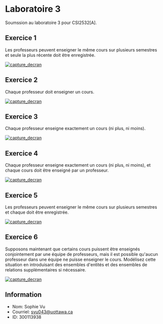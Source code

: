 # Laboratoire 3

Soumssion au laboratoire 3 pour CSI2532[A]. 

## Exercice 1

Les professeurs peuvent enseigner le même cours sur plusieurs semestres et seule la plus récente doit être enregistrée.

[![capture_decran](https://github.com/vusophie/csi2532_playground/blob/lab03/Ex1.png)](https://github.com/vusophie/csi2532_playground/tree/lab03)
## Exercice 2

Chaque professeur doit enseigner un cours.

[![capture_decran](https://github.com/vusophie/csi2532_playground/blob/lab03/Ex2.png)](https://github.com/vusophie/csi2532_playground/tree/lab03)
## Exercice 3

Chaque professeur enseigne exactement un cours (ni plus, ni moins).

[![capture_decran](https://github.com/vusophie/csi2532_playground/blob/lab03/Ex3.png)](https://github.com/vusophie/csi2532_playground/tree/lab03)
## Exercice 4

Chaque professeur enseigne exactement un cours (ni plus, ni moins), et chaque cours doit être enseigné par un professeur.

[![capture_decran](https://github.com/vusophie/csi2532_playground/blob/lab03/Ex4.png)](https://github.com/vusophie/csi2532_playground/tree/lab03)
## Exercice 5

Les professeurs peuvent enseigner le même cours sur plusieurs semestres et chaque doit être enregistrée.

[![capture_decran](https://github.com/vusophie/csi2532_playground/blob/lab03/Ex5.png)](https://github.com/vusophie/csi2532_playground/tree/lab03)
## Exercice 6

Supposons maintenant que certains cours puissent être enseignés conjointement par une équipe de professeurs, mais il est possible qu'aucun professeur dans une équipe ne puisse enseigner le cours. Modélisez cette situation en introduisant des ensembles d'entités et des ensembles de relations supplémentaires si nécessaire.

[![capture_decran](https://github.com/vusophie/csi2532_playground/blob/lab03/Ex6.png)](https://github.com/vusophie/csi2532_playground/tree/lab03)
## Information
* Nom: Sophie Vu
* Courriel: svu043@uottawa.ca
* ID: 300113938

